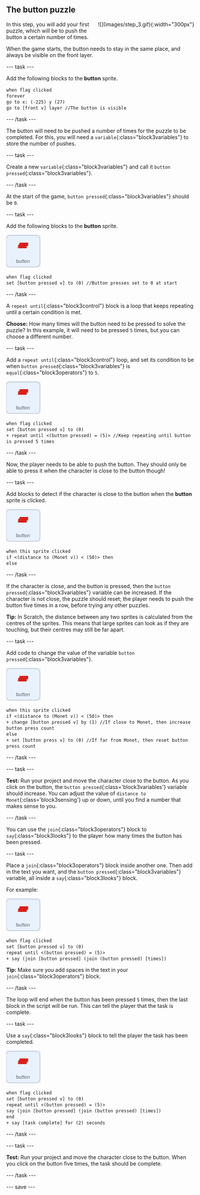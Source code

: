 ## The button puzzle

<div style="display: flex; flex-wrap: wrap">
<div style="flex-basis: 200px; flex-grow: 1; margin-right: 15px;">
In this step, you will add your first puzzle, which will be to push the button a certain number of times.
</div>
<div>
![](images/step_3.gif){:width="300px"}
</div>
</div>

When the game starts, the button needs to stay in the same place, and always be visible on the front layer.

--- task ---

Add the following blocks to the **button** sprite.

```blocks3
when flag clicked
forever
go to x: (-225) y (27)
go to [front v] layer //The button is visible
```

--- /task ---

The button will need to be pushed a number of times for the puzzle to be completed. For this, you will need a `variable`{:class="block3variables"} to store the number of pushes.

--- task ---

Create a new `variable`{:class="block3variables"} and call it `button pressed`{:class="block3variables"}.

--- /task ---

At the start of the game, `button pressed`{:class="block3variables"} should be `0`.

--- task ---

Add the following blocks to the **button** sprite.

![The button sprite.](images/button-sprite.png)

```blocks3
when flag clicked
set [button pressed v] to (0) //Button presses set to 0 at start
```

--- /task ---

A `repeat until`{:class="block3control"} block is a loop that keeps repeating until a certain condition is met. 

**Choose:** How many times will the button need to be pressed to solve the puzzle? In this example, it will need to be pressed `5` times, but you can choose a different number.

--- task ---

Add a `repeat until`{:class="block3control"} loop, and set its condition to be when `button pressed`{:class="block3variables"} is `equal`{:class="block3operators"} to `5`.

![The button sprite.](images/button-sprite.png)

```blocks3
when flag clicked
set [button pressed v] to (0)
+ repeat until <(button pressed) = (5)> //Keep repeating until button is pressed 5 times
```

--- /task ---

Now, the player needs to be able to push the button. They should only be able to press it when the character is close to the button though!

--- task ---

Add blocks to detect if the character is close to the button when the **button** sprite is clicked.

![The button sprite.](images/button-sprite.png)

```blocks3
when this sprite clicked
if <(distance to (Monet v)) < (50)> then
else
```

--- /task ---

If the character is close, and the button is pressed, then the `button pressed`{:class="block3variables"} variable can be increased. If the character is not close, the puzzle should reset; the player needs to push the button five times in a row, before trying any other puzzles.

**Tip:** In Scratch, the distance between any two sprites is calculated from the centres of the sprites. This means that large sprites can look as if they are touching, but their centres may still be far apart.

--- task ---

Add code to change the value of the variable `button pressed`{:class="block3variables"}.

![The button sprite.](images/button-sprite.png)

```blocks3
when this sprite clicked
if <(distance to (Monet v)) < (50)> then
+ change [button pressed v] by (1) //If close to Monet, then increase button press count
else
+ set [button press v] to (0) //If far from Monet, then reset button press count
```

--- /task ---

--- task ---

**Test:** Run your project and move the character close to the button. As you click on the button, the `button pressed`{:class='block3variables'} variable should increase. You can adjust the value of `distance to Monet`{:class='block3sensing'} up or down, until you find a number that makes sense to you.

--- /task ---

You can use the `join`{:class="block3operators"} block to `say`{:class="block3looks"} to the player how many times the button has been pressed.

--- task ---

Place a `join`{:class="block3operators"} block inside another one. Then add in the text you want, and the `button pressed`{:class="block3variables"} variable, all inside a `say`{:class="block3looks"} block.

For example:

![The button sprite.](images/button-sprite.png)

```blocks3
when flag clicked
set [button pressed v] to (0)
repeat until <(button pressed) = (5)> 
+ say (join [button pressed] (join (button pressed) [times])
```

**Tip:** Make sure you add spaces in the text in your `join`{:class="block3operators"} block.

--- /task ---

The loop will end when the button has been pressed `5` times, then the last block in the script will be run. This can tell the player that the task is complete.

--- task ---

Use a `say`{:class="block3looks"} block to tell the player the task has been completed.

![The button sprite.](images/button-sprite.png)

```blocks3
when flag clicked
set [button pressed v] to (0)
repeat until <(button pressed) = (5)>
say (join [button pressed] (join (button pressed) [times])
end
+ say [task complete] for (2) seconds
```

--- /task ---



--- task ---

**Test:** Run your project and move the character close to the button. When you click on the button five times, the task should be complete.

--- /task ---

--- save ---

